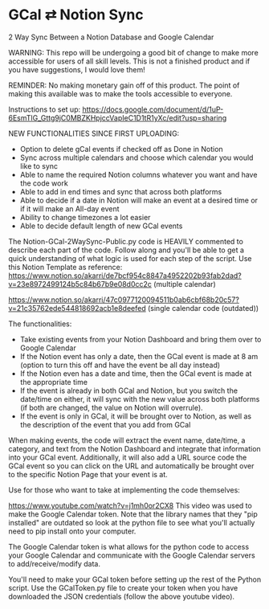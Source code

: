 # GCal ⇄ Notion Sync
2 Way Sync Between a Notion Database and Google Calendar

WARNING: This repo will be undergoing a good bit of change to make more accessible for users of all skill levels. This is not a finished product and if you have suggestions, I would love them!

REMINDER: No making monetary gain off of this product. The point of making this available was to make the tools accessible to everyone.

Instructions to set up: https://docs.google.com/document/d/1uP-6EsmTlG_Gttg9jC0MBZKHpjccVapIeC1D1tR1yXc/edit?usp=sharing 


NEW FUNCTIONALITIES SINCE FIRST UPLOADING:
- Option to delete gCal events if checked off as Done in Notion
- Sync across multiple calendars and choose which calendar you would like to sync
- Able to name the required Notion columns whatever you want and have the code work
- Able to add in end times and sync that across both platforms
- Able to decide if a date in Notion will make an event at a desired time or if it will make an All-day event
- Ability to change timezones a lot easier 
- Able to decide default length of new GCal events


The Notion-GCal-2WaySync-Public.py code is HEAVILY commented to describe each part of the code. Follow along and you'll be able to get a quick understanding of what logic is used for each step of the script. 
Use this Notion Template as reference: 
https://www.notion.so/akarri/de7bcf954c8847a4952202b93fab2dad?v=23e8972499124b5c84b67b9e08d0cc2c (multiple calendar)

https://www.notion.so/akarri/47c0977120094511b0ab6cbf68b20c57?v=21c35762ede544818692acb1e8deefed (single calendar code (outdated))


The functionalities:

- Take existing events from your Notion Dashboard and bring them over to Google Calendar
- If the Notion event has only a date, then the GCal event is made at 8 am (option to turn this off and have the event be all day instead)
- If the Notion even has a date and time, then the GCal event is made at the appropriate time
- If the event is already in both GCal and Notion, but you switch the date/time on either, it will sync with the new value across both platforms (if both are changed, the value on Notion will overrule).
- If the event is only in GCal, it will be brought over to Notion, as well as the description of the event that you add from GCal 

When making events, the code will extract the event name, date/time, a category, and text from the Notion Dashboard and integrate that information into your GCal event. Additionally, it will also add a URL source code the GCal event so you can click on the URL and automatically be brought over to the specific Notion Page that your event is at. 

Use for those who want to take at implementing the code themselves:

https://www.youtube.com/watch?v=j1mh0or2CX8 This video was used to make the Google Calendar token. Note that the library names that they "pip installed" are outdated so look at the python file to see what you'll actually need to pip install onto your computer.

The Google Calendar token is what allows for the python code to access your Google Calendar and communicate with the Google Calendar servers to add/receive/modify data.

You'll need to make your GCal token before setting up the rest of the Python script. Use the GCalToken.py file to create your token when you have downloaded the JSON credentials (follow the above youtube video). 
